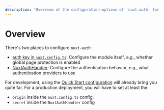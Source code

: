 ```yaml
---
description: "Overview of the configuration options of `nuxt-auth` for Vue / Nuxt 3."
---
```


# Overview

There's two places to configure `nuxt-auth`:
- [auth key in `nuxt.config.ts`](/nuxt-auth/configuration/nuxt-config): Configure the module itself, e.g., whether global page protection is enabled
- [NuxtAuthHandler](/nuxt-auth/configuration/nuxt-auth-handler): Configure the authentication behavior, e.g., what authentication providers to use

For development, using the [Quick Start configuration](/nuxt-auth/getting-started/quick-start) will already bring you quite far. For a production deployment, you will have to set at least the:
- `origin` inside the `nuxt.config.ts` config,
- `secret` inside the `NuxtAuthHandler` config
